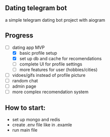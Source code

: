 ## Dating telegram bot

a simple telegram dating bot project with aiogram

## Progress
- [ ] dating app MVP
  - [x] basic profile setup
  - [x] set up db and cache for recomendations
  - [ ] complete UI for profile settings
  - [ ] more features for user (hobbies/cities)
- [ ] vidoes/gifs instead of profile picture
- [ ] random chat
- [ ] admin page
- [ ] more complex recomendation system

## How to start:
- set up mongo and redis
- create .env file like in .examle
- run main file
